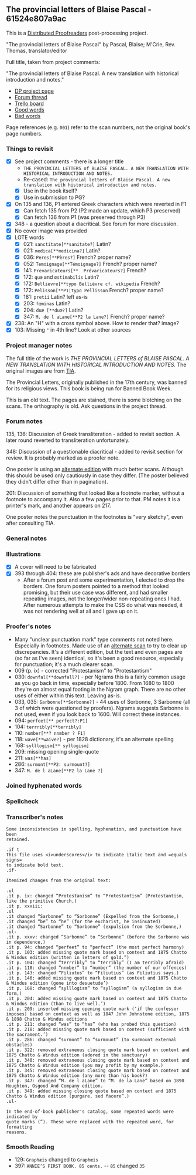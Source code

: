 ## The provincial letters of Blaise Pascal - 61524e807a9ac ##

This is a [Distributed Proofreaders](http://www.pgdp.net/) post-processing project.

"The provincial letters of Blaise Pascal" by Pascal, Blaise; M'Crie, Rev. Thomas, translator/editor

Full title, taken from project comments:

"The provincial letters of Blaise Pascal. A new translation with historical introduction and notes."

- [DP project page](http://www.pgdp.net/c/project.php?id=projectID61524e807a9ac)
- [Forum thread](https://www.pgdp.net/phpBB3/viewtopic.php?t=75204)
- [Trello board](https://trello.com/b/nT0nnebE)
- [Good words](good_words.txt)
- [Bad words](bad_words.txt)

Page references (e.g. `001`) refer to the scan numbers, not the original book's page numbers.

### Things to revisit ###

- [x] See project comments - there is a longer title
    - `THE PROVINCIAL LETTERS of BLAISE PASCAL. A NEW TRANSLATION WITH HISTORICAL INTRODUCTION AND NOTES.`
    - Re-cased: `The provincial letters of Blaise Pascal. A new translation with historical introduction and notes.`
    - [x] Use in the book itself?
    - [x] Use in submission to PG?
- [x] On 135 and 136, P1 entered Greek characters which were reverted in F1
    - [x] Can fetch 135 from P2 (P2 made an update, which P3 preserved)
    - [x] Can fetch 136 from P1 (was preserved through P3)
- [x] 348 - a question about a diacritical. See forum for more discussion.
- [x] No cover image was provided
- [x] LOTE words
    - [x] 021: `sanctitate[**sanitate?]` Latin?
    - [x] 021: `medica[**medicina?]` Latin?
    - [x] 036: `Peres[**Pères?]` French? proper name?
    - [x] 052: `Temoignage[**Témoignage?]` French? proper name?
    - [x] 141: `Prevaricateurs[**  Prévaricateurs?]` French?
    - [x] 172: `quæ` and `œstimabilis` Latin?
    - [x] 172: `Bellievre[**typo Bellièvre cf. wikipedia` French?
    - [x] 172: `Pelisson[**P1|typo Pellisson` French? proper name?
    - [x] 181: `pretii` Latin? left as-is
    - [x] 203: `fœminas` Latin?
    - [x] 204: `duæ [**duœ?]` Latin?
    - [X] 347: `M. de l aLane[**P2 la Lane?]` French? proper name?
- [x] 238: An "H" with a cross symbol above. How to render that? image?
- [x] 103: Missing `"` in 4th line? Look at other sources

### Project manager notes ###

The full title of the work is *THE PROVINCIAL LETTERS of BLAISE PASCAL. A NEW TRANSLATION WITH HISTORICAL INTRODUCTION AND NOTES.*  The original images are from [TIA](https://archive.org/details/provincialletter00pasciala/page/n5/mode/2up).

The Provincial Letters, originally published in the 17th century, was banned for its religious views. This book is being run for Banned Book Week.

This is an old text. The pages are stained, there is some blotching on the scans. The orthography is old. Ask questions in the project thread. 

### Forum notes ###

135, 136: Discussion of Greek transliteration - added to revisit section. A
later round reverted to transliteration unfortunately.

348: Discussion of a questionable diacritical - added to revisit section for
review. It is probably marked as a proofer note.

One poster is using an [alternate edition][1] with much better scans. Although
this should be used only cautiously in case they differ. (The poster believed
they didn't differ other than in pagination).

201: Discussion of something that looked like a footnote marker, without a
footnote to accompany it. Also a few pages prior to that. PM notes it is a
printer's mark, and another appears on 217.

One poster notes the punctuation in the footnotes is "very sketchy", even
after consulting TIA.

### General notes ###

### Illustrations ###

- [x] A cover will need to be fabricated
- [x] 393 through 404: these are publisher's ads and have decorative borders
    - After a forum post and some experimentation, I elected to drop the borders.
      One forum posters pointed to a method that looked promising, but their use
      case was different, and had smaller repeating images, not the longer/wider
      non-repeating ones I had. After numerous attempts to make the CSS do what
      was needed, it was not rendering well at all and I gave up on it.

### Proofer's notes ###

- Many "unclear punctuation mark" type comments not noted here. Especially
  in footnotes. Made use of an [alternate scan][2] to try to clear up
  discrepancies. It's a different edition, but the text and even pages are
  (so far as I've seen) identical, so it's been a good resource, especially
  for punctuation; it's a much clearer scan.
- 009 (p. ix) - corrected "Protestanism" to "Protestantism"
- 030: `downfal[**downfall?]` - per Ngrams this is a fairly common usage as you
  go back in time, especially before 1800. From 1680 to 1800 they're on almost
  equal footing in the Ngram graph. There are no other uses of either within
  this text. Leaving as-is.
- 033, 035: `Sarbonne[**Sorbonne?]` - 44 uses of Sorbonne, 3 Sarbonne (all
  3 of which were questioned by proofers). Ngrams suggests Sarbonne is not
  used, even if you look back to 1600. Will correct these instances.
- 094: `perfeet[** perfect?:P1]`
- 104: `terrribly[**terribly]`
- 110: `number[**? nnmber ? F1]`
- 118: `wave[**waive?]` - per 1828 dictionary, it's an alternate spelling
- 168: `sylllogism[** syllogism]`
- 209: missing opening single-quote
- 211: `was[**has]`
- 286: `surmont[**P2: surmount?]`
- 347: `M. de l aLane[**P2 la Lane ?]`

### Joined hyphenated words ###

### Spellcheck ###

### Transcriber's notes ###

```
Some inconsistencies in spelling, hyphenation, and punctuation have been
retained.

.if t
This file uses <i>underscores</i> to indicate italic text and =equals signs=
to indicate bold text.
.if-

Itemized changes from the original text:

.ul
.it p. ix: changed “Protestanism” to “Protestantism” (Protestantism, like the primitive Church,)
.it p. xxxiii:
.ul
.it changed “Sarbonne” to “Sorbonne” (Expelled from the Sorbonne,)
.it changed “be” to “he” (for the eucharist, he insinuated)
.it changed “Sarbonne” to “Sorbonne” (expulsion from the Sorbonne,)
.ul-
.it p. xxxv: changed “Sarbonne” to “Sorbonne” (before the Sorbonne was in dependence,)
.it p. 94: changed “perfeet” to “perfect” (the most perfect harmony)
.it p. 103: added missing quote mark based on context and 1875 Chatto & Windus edition (written in letters of gold.”)
.it p. 104: changed “terrribly” to “terribly” (I am terribly afraid)
.it p. 110: changed “nnmber” to “number” (the number of our offences)
.it p. 143: changed “Filiutus” to “Filiutius” (as Filiutius says.)
.it p. 146: added missing quote mark based on context and 1875 Chatto & Windus edition (gone into desuetude’)
.it p. 168: changed “sylllogism” to “syllogism” (a syllogism in due form,)
.it p. 204: added missing quote mark based on context and 1875 Chatto & Windus edition (than to live well.’)
.it p. 209: inserted missing opening quote mark (‘if the confessor imposes) based on context as well as 1847 John Johnstone edition, 1875 & 1898 Chatto & Windus editions
.it p. 211: changed “was” to “has” (who has probed this question)
.it p. 218: added missing quote mark based on context (sufficient with the sacrament.’)
.it p. 286: changed “surmont” to “surmount” (to surmount external obstacles)
.it p. 322: removed extraneous closing quote mark based on context and 1875 Chatto & Windus edition (adored in the sanctuary)
.it p. 340: removed extraneous closing quote mark based on context and 1875 Chatto & Windus edition (you may profit by my example.)
.it p. 345: removed extraneous closing quote mark based on context and 1875 Chatto & Windus edition (any more than his book?)
.it p. 347: changed “M. de l aLane” to “M. de la Lane” based on 1890 Houghton, Osgood And Company edition.
.it p. 349: added missing closing quote based on context and 1875 Chatto & Windus edition (purgare, sed facere”.)
.ul-

In the end-of-book publisher's catalog, some repeated words were indicated by
quote marks (”). These were replaced with the repeated word, for formatting
reasons.

```

### Smooth Reading ###

- 129: `Graphæis` changed to `Graphœis`
- 397: `ANNIE’S FIRST BOOK. 85 cents.` -- `85` changed `35`


[1]: https://books.google.co.za/books?id=dIU9AAAAYAAJ
[2]: https://books.google.co.za/books?id=dIU9AAAAYAAJ&pg=PR7&source=gbs_toc_r&cad=2#v=onepage&q&f=false
